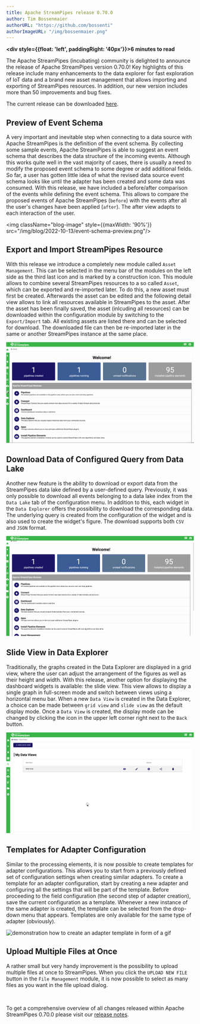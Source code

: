 ```yaml
---
title: Apache StreamPipes release 0.70.0
author: Tim Bossenmaier
authorURL: "https://github.com/bossenti"
authorImageURL: "/img/bossenmaier.png"
---
```

**<div style={{float: 'left', paddingRight: '40px'}}>6 minutes to read</div>**
<br/>

The Apache StreamPipes (incubating) community is delighted to announce the release of Apache StreamPipes version 0.70.0!
Key highlights of this release include many enhancements to the data explorer for fast exploration of IoT data and
a brand new asset management that allows importing and exporting of StreamPipes resources.
In addition, our new version includes more than 50 improvements and bug fixes.

<!--truncate-->

The current release can be downloaded <a href="https://streampipes.apache.org/download.html">here</a>.

## Preview of Event Schema
A very important and inevitable step when connecting to a data source with Apache StreamPipes 
is the definition of the event schema. By collecting some sample events, Apache StreamPipes is able to suggest 
an event schema that describes the data structure of the incoming events.
Although this works quite well in the vast majority of cases, there is usually a need to modify the proposed
event schema to some degree or add additional fields. So far, a user has gotten little idea of what 
the revised data source event schema looks like until the adapter has been created and some data was consumed.
With this release, we have included a before/after comparison of the events while defining the event schema.
This allows to compare the proposed events of Apache StreamPipes (`before`) with the events after 
all the user's changes have been applied (`after`).
The after view adapts to each interaction of the user.

<img className="blog-image" style={{maxWidth: '90%'}} src="/img/blog/2022-10-13/event-schema-preview.png"/>

## Export and Import StreamPipes Resource
With this release we introduce a completely new module called `Asset Management`.
This can be selected in the menu bar of the modules on the left side as the third last icon and 
is marked by a construction icon. This module allows to combine several StreamPipes resources to a so called `Asset`,
which can be exported and re-imported later. To do this, a new asset must first be created.
Afterwards the asset can be edited and the following detail view allows to link all resources 
available in StreamPipes to the asset. After the asset has been finally saved, the asset (inlcuding all resources) can be downloaded 
within the configuration module by switching to the `Export/Import` tab. All existing assets are listed there and 
can be selected for download.
The downloaded file can then be re-imported later in the same or another StreamPipes instance at the same place.

<img src="/img/blog/2022-10-13/asset-manager.gif" alt="demonstration how to create an asset and download it afterwards in form of a gif"/>

## Download Data of Configured Query from Data Lake
Another new feature is the ability to download or export data from the StreamPipes data lake
defined by a user-defined query. Previously, it was only possible to download all events belonging to a data lake index
from the `Data Lake` tab of the configuration menu. In addition to this, each widget in the `Data Explorer`
offers the possibility to download the corresponding data. The underlying query is created from the configuration 
of the widget and is also used to create the widget's figure.
The download supports both `CSV` and `JSON` format.

<img src="/img/blog/2022-10-13/custom-query-download.gif" alt="demonstration how to download the data of a custom data lake query in form of a gif"/>

## Slide View in Data Explorer
Traditionally, the graphs created in the Data Explorer are displayed in a grid view, where the user can adjust
the arrangement of the figures as well as their height and width.
With this release, another option for displaying the dashboard widgets is available: the slide view.
This view allows to display a single graph in full-screen mode and switch between views using a horizontal menu bar.
When a new `Data View` is created in the Data Explorer, a choice can be made between `grid view` and 
`slide view` as the default display mode.
Once a `Data View` is created, the display mode can be changed by clicking the icon in the upper left corner 
right next to the `Back` button.

<img src="/img/blog/2022-10-13/slide-view.gif" alt="demonstration how to use the slide view in the data explorer in form of a gif"/>

## Templates for Adapter Configuration
Similar to the processing elements, it is now possible to create templates for adapter configurations.
This allows you to start from a previously defined set of configuration settings when creating similar adapters.
To create a template for an adapter configuration, start by creating a new adapter and
configuring all the settings that will be part of the template. Before proceeding to the field
configuration (the second step of adapter creation), save the current configuration as a template.
Whenever a new instance of the same adapter is created, the template can be selected from
the drop-down menu that appears. Templates are only available for the same type of adapter (obviously).

<img src="/img/blog/2022-10-13/adapter-template.gif" alt="demonstration how to create an adapter template in form of a gif"/>

## Upload Multiple Files at Once
A rather small but very handy improvement is the possibility to upload multiple files at once to StreamPipes.
When you click the `UPLOAD NEW FILE` button in the `File Management` module, it is now possible to select
as many files as you want in the file upload dialog.

<br/>

To get a comprehensive overview of all changes released within Apache StreamPipes 0.70.0
please visit our [release notes](https://github.com/apache/incubator-streampipes/blob/release/0.70.0/RELEASE_NOTES.md#0700).
